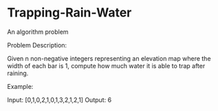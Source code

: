 # Trapping-Rain-Water
An algorithm problem


Problem Description: 

Given n non-negative integers representing an elevation map where the width of each bar is 1, compute how much water it is able to trap after raining.

Example:

Input: [0,1,0,2,1,0,1,3,2,1,2,1]
Output: 6
